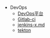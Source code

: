 * DevOps
    * [DevOps平台](DevOps平台.md)
    * [Gitlab-ci](gitlab-ci.md)
    * [jenkins-x.md](jenkins-x.md)
    * [tekton](tekton.md)
